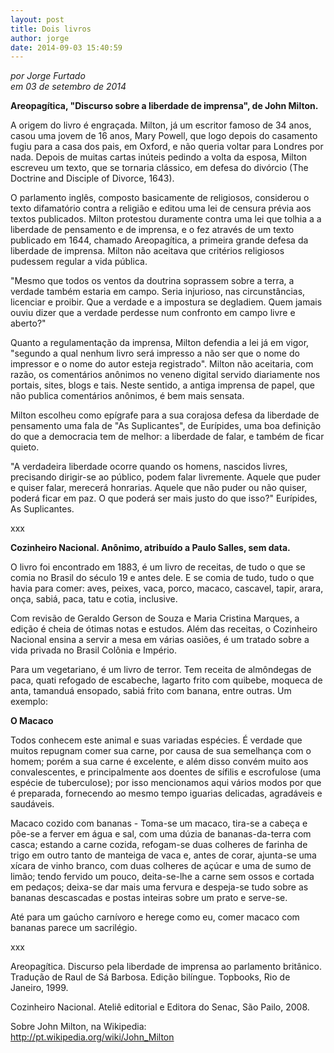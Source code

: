 ```yaml
---
layout: post
title: Dois livros
author: jorge
date: 2014-09-03 15:40:59
---
```

*por Jorge Furtado*\
*em 03 de setembro de 2014*

**Areopagítica, "Discurso sobre a liberdade de imprensa", de John Milton.**

A origem do livro é engraçada. Milton, já um escritor famoso de 34 anos, casou uma jovem de 16 anos, Mary Powell, que logo depois do casamento fugiu para a casa dos pais, em Oxford, e não queria voltar para Londres por nada. Depois de muitas cartas inúteis pedindo a volta da esposa, Milton escreveu um texto, que se tornaria clássico, em defesa do divórcio (The Doctrine and Disciple of Divorce, 1643).

O parlamento inglês, composto basicamente de religiosos, considerou o texto difamatório contra a religião e editou uma lei de censura prévia aos textos publicados. Milton protestou duramente contra uma lei que tolhia a a liberdade de pensamento e de imprensa, e o fez através de um texto publicado em 1644, chamado Areopagítica, a primeira grande defesa da liberdade de imprensa. Milton não aceitava que critérios religiosos pudessem regular a vida pública.

"Mesmo que todos os ventos da doutrina soprassem sobre a terra, a verdade também estaria em campo. Seria injurioso, nas circunstâncias, licenciar e proibir. Que a verdade e a impostura se degladiem. Quem jamais ouviu dizer que a verdade perdesse num confronto em campo livre e aberto?"

Quanto a regulamentação da imprensa, Milton defendia a lei já em vigor, "segundo a qual nenhum livro será impresso a não ser que o nome do impressor e o nome do autor esteja registrado". Milton não aceitaria, com razão, os comentários anônimos no veneno digital servido diariamente nos portais, sites, blogs e tais. Neste sentido, a antiga imprensa de papel, que não publica comentários anônimos, é bem mais sensata.

Milton escolheu como epígrafe para a sua corajosa defesa da liberdade de pensamento uma fala de "As Suplicantes", de Eurípides, uma boa definição do que a democracia tem de melhor: a liberdade de falar, e também de ficar quieto.

"A verdadeira liberdade ocorre quando os homens, nascidos livres, precisando dirigir-se ao público, podem falar livremente. Aquele que puder e quiser falar, merecerá honrarias. Aquele que não puder ou não quiser, poderá ficar em paz. O que poderá ser mais justo do que isso?"
Eurípides, As Suplicantes.

xxx

**Cozinheiro Nacional. Anônimo, atribuído a Paulo Salles, sem data.**

O livro foi encontrado em 1883, é um livro de receitas, de tudo o que se comia no Brasil do século 19 e antes dele. E se comia de tudo, tudo o que havia para comer: aves, peixes, vaca, porco, macaco, cascavel, tapir, arara, onça, sabiá, paca, tatu e cotia, inclusive.

Com revisão de Geraldo Gerson de Souza e Maria Cristina Marques, a edição é cheia de ótimas notas e estudos. Além das receitas, o Cozinheiro Nacional ensina a servir a mesa em várias oasiões, é um tratado sobre a vida privada no Brasil Colônia e Império.

Para um vegetariano, é um livro de terror. Tem receita de almôndegas de paca, quati refogado de escabeche, lagarto frito com quibebe, moqueca de anta, tamanduá ensopado, sabiá frito com banana, entre outras. Um exemplo:

**O Macaco**

Todos conhecem este animal e suas variadas espécies. É verdade que muitos repugnam comer sua carne, por causa de sua semelhança com o homem; porém a sua carne é excelente, e além disso convém muito aos convalescentes, e principalmente aos doentes de sífilis e escrofulose (uma espécie de tuberculose); por isso mencionamos aqui vários modos por que é preparada, fornecendo ao mesmo tempo iguarias delicadas, agradáveis e saudáveis.

Macaco cozido com bananas - Toma-se um macaco, tira-se a cabeça e põe-se a ferver em água e sal, com uma dúzia de bananas-da-terra com casca; estando a carne cozida, refogam-se duas colheres de farinha de trigo em outro tanto de manteiga de vaca e, antes de corar, ajunta-se uma xícara de vinho branco, com duas colheres de açúcar e uma de sumo de limão; tendo fervido um pouco, deita-se-lhe a carne sem ossos e cortada em pedaços; deixa-se dar mais uma fervura e despeja-se tudo sobre as bananas descascadas e postas inteiras sobre um prato e serve-se.

Até para um gaúcho carnívoro e herege como eu, comer macaco com bananas parece um sacrilégio.

xxx

Areopagítica. Discurso pela liberdade de imprensa ao parlamento britânico. Tradução de Raul de Sá Barbosa. Edição bilíngue. Topbooks, Rio de Janeiro, 1999.

Cozinheiro Nacional. Ateliê editorial e Editora do Senac, São Pailo, 2008.

Sobre John Milton, na Wikipedia:\
<http://pt.wikipedia.org/wiki/John_Milton>